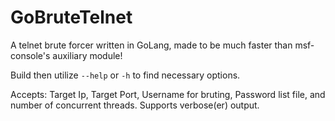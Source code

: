 # GoBruteTelnet
A telnet brute forcer written in GoLang, made to be much faster than msf-console's auxiliary module!

Build then utilize `--help` or `-h` to find necessary options.

Accepts: Target Ip, Target Port, Username for bruting, Password list file, and number of concurrent threads. Supports verbose(er) output.
